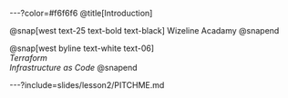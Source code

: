 ---?color=#f6f6f6
@title[Introduction]

@snap[west text-25 text-bold text-black]
Wizeline Acadamy
@snapend

@snap[west byline text-white text-06]
<br>*Terraform*<br>*Infrastructure as Code*
@snapend

---?include=slides/lesson2/PITCHME.md